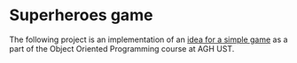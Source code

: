 # Superheroes game
The following project is an implementation of an [idea for a simple game](https://github.com/apohllo/obiektowe-lab/blob/master/proj2/Superbohaterowie.md) as a part of the Object Oriented Programming course at AGH UST.
